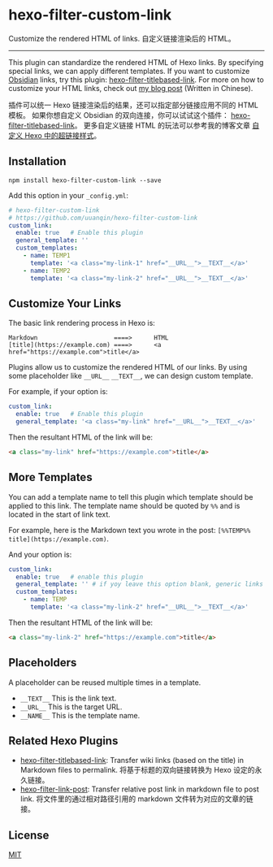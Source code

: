# hexo-filter-custom-link

Customize the rendered HTML of links. 
自定义链接渲染后的 HTML。

---

This plugin can standardize the rendered HTML of Hexo links. By specifying special links, we can apply different templates.
If you want to customize [Obsidian](https://obsidian.md/) links,
try this plugin: [hexo-filter-titlebased-link](https://github.com/uuanqin/hexo-filter-titlebased-link).
For more on how to customize your HTML links, check out [my blog post](https://blog.uuanqin.top/p/8aa53d93/) (Written in Chinese).

插件可以统一 Hexo 链接渲染后的结果，还可以指定部分链接应用不同的 HTML 模板。
如果你想自定义 Obsidian 的双向连接，你可以试试这个插件： [hexo-filter-titlebased-link](https://github.com/uuanqin/hexo-filter-titlebased-link)。
更多自定义链接 HTML 的玩法可以参考我的博客文章 [自定义 Hexo 中的超链接样式](https://blog.uuanqin.top/p/8aa53d93/)。

## Installation

```shell
npm install hexo-filter-custom-link --save
```

Add this option in your `_config.yml`:

```yaml
# hexo-filter-custom-link
# https://github.com/uuanqin/hexo-filter-custom-link
custom_link:
  enable: true   # Enable this plugin
  general_template: ''
  custom_templates:
    - name: TEMP1
      template: '<a class="my-link-1" href="__URL__">__TEXT__</a>'
    - name: TEMP2
      template: '<a class="my-link-2" href="__URL__">__TEXT__</a>'
```

## Customize Your Links

The basic link rendering process in Hexo is:

```text
Markdown                     ====>      HTML
[title](https://example.com) ====>      <a href="https://example.com">title</a>
```

Plugins allow us to customize the rendered HTML of our links. 
By using some placeholder like `__URL__` `__TEXT__`, we can design custom template.

For example, if your option is:

```yaml
custom_link:
  enable: true   # Enable this plugin
  general_template: '<a class="my-link" href="__URL__">__TEXT__</a>'
```

Then the resultant HTML of the link will be:

```html
<a class="my-link" href="https://example.com">title</a>
```

## More Templates

You can add a template name to tell this plugin which template should be applied to this link.
The template name should be quoted by `%%` and is located in the start of link text.

For example, here is the Markdown text you wrote in the post: `[%%TEMP%% title](https://example.com)`.

And your option is:

```yaml
custom_link:
  enable: true   # enable this plugin
  general_template: '' # if yoy leave this option blank, generic links are not templated
  custom_templates:
    - name: TEMP
      template: '<a class="my-link-2" href="__URL__">__TEXT__</a>'
```

Then the resultant HTML of the link will be:

```html
<a class="my-link-2" href="https://example.com">title</a>
```

## Placeholders

A placeholder can be reused multiple times in a template.

- `__TEXT__` This is the link text.
- `__URL__` This is the target URL.
- `__NAME__` This is the template name.

## Related Hexo Plugins

- [hexo-filter-titlebased-link](https://github.com/uuanqin/hexo-filter-titlebased-link): Transfer wiki links (based on the title) in Markdown files to permalink. 将基于标题的双向链接转换为 Hexo 设定的永久链接。
- [hexo-filter-link-post](https://github.com/tcatche/hexo-filter-link-post): Transfer relative post link in markdown file to post link. 将文件里的通过相对路径引用的 markdown 文件转为对应的文章的链接。

## License

[MIT](./LICENSE)

